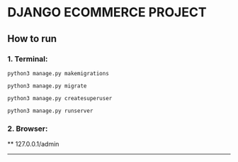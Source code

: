 # DJANGO ECOMMERCE PROJECT


## How to run
### 1. Terminal:
`python3 manage.py makemigrations`

`python3 manage.py migrate`

`python3 manage.py createsuperuser`

`python3 manage.py runserver`

### 2. Browser:
** 127.0.0.1/admin


----------
